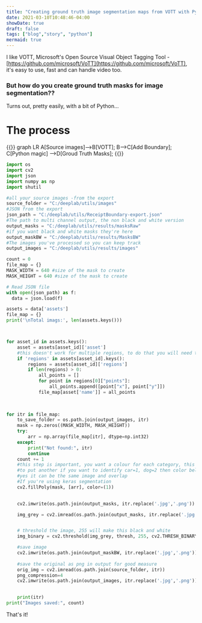 ```yaml
---
title: "Creating ground truth image segmentation maps from VOTT with Python"
date: 2021-03-10T10:48:46-04:00
showDate: true
draft: false
tags: ["blog","story", "python"]
mermaid: true
---
```

I like VOTT, Microsoft's Open Source Visual Object Tagging Tool - [https://github.com/microsoft/VoTT](https://github.com/microsoft/VoTT), it's easy to use, fast and can handle video too. 
### But how do you create ground truth masks for image segmentation??

Turns out, pretty easily, with a bit of Python...
# The process

{{<mermaid>}}
graph LR
	A[Source images]-->B[VOTT];
	B-->C[Add Boundary];
	C[Python magic] -->D[Groud Truth Masks];
{{</mermaid>}}

``` Python
import os
import cv2
import json
import numpy as np
import shutil

#all your source images -from the export
source_folder = "C:/deeplab/utils/images"
#JSON from the export
json_path = "C:/deeplab/utils/ReceiptBoundary-export.json"                     # Relative to root directory
#The path to multi channel output, the non black and white version
output_masks = "C:/deeplab/utils/results/masksRaw"
#if you want black and white masks they're here
output_maskBW = "C:/deeplab/utils/results/MasksBW"
#The images you've processed so you can keep track
output_images = "C:/deeplab/utils/results/images"

count = 0   
file_map = {}  
MASK_WIDTH = 640 #size of the mask to create
MASK_HEIGHT = 640 #size of the mask to create

# Read JSON file
with open(json_path) as f:
  data = json.load(f)

assets = data['assets']
file_map = {}   
print('\nTotal imags:', len(assets.keys()))



for asset_id in assets.keys():
    asset = assets[asset_id]['asset']
    #this doesn't work for multiple regions, to do that you will need to split by th
    if 'regions' in assets[asset_id].keys():
        regions = assets[asset_id]['regions']
        if len(regions) > 0:
            all_points = []
            for point in regions[0]["points"]:
                all_points.append([point["x"], point["y"]])
            file_map[asset['name']] = all_points
            

            
for itr in file_map:
    to_save_folder = os.path.join(output_images, itr)
    mask = np.zeros((MASK_WIDTH, MASK_HEIGHT))
    try:
        arr = np.array(file_map[itr], dtype=np.int32)
    except:
        print("Not found:", itr)
        continue
    count += 1
    #this step is important, you want a colour for each category, this maps to the ID in your label map file
    #to put another if you want to identify car=1, dog=2 then color below would be (1) & then (2) for image
    #yes it can be the same image and overlap
    #If you're using keras segmentation
    cv2.fillPoly(mask, [arr], color=(1))

  
    cv2.imwrite(os.path.join(output_masks, itr.replace('.jpg','.png')) , mask)

    img_grey = cv2.imread(os.path.join(output_masks, itr.replace('.jpg','.png')), cv2.IMREAD_GRAYSCALE)


    # threshold the image, 255 will make this black and white
    img_binary = cv2.threshold(img_grey, thresh, 255, cv2.THRESH_BINARY)[1]

    #save image
    cv2.imwrite(os.path.join(output_maskBW, itr.replace('.jpg','.png')),img_binary)
    
    #save the original as png in output for good measure
    orig_img = cv2.imread(os.path.join(source_folder, itr))
    png_compression=4
    cv2.imwrite(os.path.join(output_images, itr.replace('.jpg','.png')), orig_img, [int(cv2.IMWRITE_PNG_COMPRESSION), png_compression])

    
    print(itr)
print("Images saved:", count)
```

That's it! 